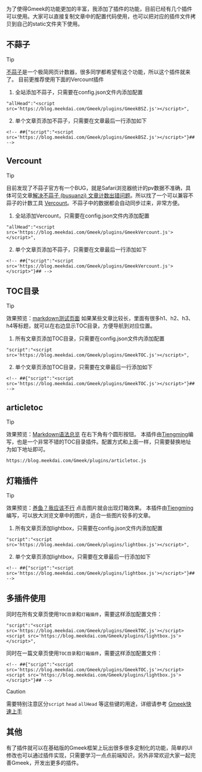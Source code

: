 为了使得Gmeek的功能更加的丰富，我添加了插件的功能，目前已经有几个插件可以使用。大家可以直接复制文章中的配置代码使用，也可以把对应的插件文件拷贝到自己的static文件夹下使用。

## 不蒜子
> [!TIP]
> [不蒜子](https://busuanzi.ibruce.info/)是一个极简网页计数器，很多同学都希望有这个功能，所以这个插件就来了。
> 目前更推荐使用下面的Vercount插件

1. 全站添加不蒜子，只需要在config.json文件内添加配置
```
"allHead":"<script src='https://blog.meekdai.com/Gmeek/plugins/GmeekBSZ.js'></script>",
```

2. 单个文章页添加不蒜子，只需要在文章最后一行添加如下
```
<!-- ##{"script":"<script src='https://blog.meekdai.com/Gmeek/plugins/GmeekBSZ.js'></script>"}## -->
```

## Vercount
> [!TIP]
> 目前发现了不蒜子官方有一个BUG，就是Safari浏览器统计的pv数据不准确，具体可见文章[解决不蒜子 (busuanzi) 文章计数出错问题](https://jdhao.github.io/2020/10/31/busuanzi_pv_count_error/)。所以找了一个可以兼容不蒜子的计数工具 [Vercount](https://github.com/EvanNotFound/vercount)。不蒜子中的数据都会自动同步过来，非常方便。

1. 全站添加Vercount，只需要在config.json文件内添加配置
```
"allHead":"<script src='https://blog.meekdai.com/Gmeek/plugins/GmeekVercount.js'></script>",
```

2. 单个文章页添加不蒜子，只需要在文章最后一行添加如下
```
<!-- ##{"script":"<script src='https://blog.meekdai.com/Gmeek/plugins/GmeekVercount.js'></script>"}## -->
```

## TOC目录

> [!TIP]
> 效果预览：[markdown测试页面](https://meekdai.github.io/post/markdown-ce-shi-ye-mian.html)
> 如果某些文章比较长，里面有很多h1、h2、h3、h4等标题，就可以在右边显示TOC目录，方便导航到对应位置。

1. 所有文章页添加TOC目录，只需要在config.json文件内添加配置
```
"script":"<script src='https://blog.meekdai.com/Gmeek/plugins/GmeekTOC.js'></script>",
```

2. 单个文章页添加TOC目录，只需要在文章最后一行添加如下
```
<!-- ##{"script":"<script src='https://blog.meekdai.com/Gmeek/plugins/GmeekTOC.js'></script>"}## -->
```

## articletoc

> [!TIP]
> 效果预览：[Markdown语法总览](https://code.buxiantang.top/post/Markdown-yu-fa-zong-lan.html) 在右下角有个圆形按钮。
> 本插件由[Tiengming](https://code.buxiantang.top/)编写，也是一个非常不错的TOC目录插件。配置方式和上面一样，只需要替换地址为如下地址即可。

```
https://blog.meekdai.com/Gmeek/plugins/articletoc.js
```

## 灯箱插件

> [!TIP]
> 效果预览：[养鱼？我应该不行](https://blog.meekdai.com/post/yang-yu-%EF%BC%9F-wo-ying-gai-bu-xing.html) 点击图片就会出现灯箱效果。
> 本插件由[Tiengming](https://code.buxiantang.top/)编写，可以放大浏览文章中的图片，适合一些图片较多的文章。

1. 所有文章页添加lightbox，只需要在config.json文件内添加配置
```
"script":"<script src='https://blog.meekdai.com/Gmeek/plugins/lightbox.js'></script>",
```

2. 单个文章页添加lightbox，只需要在文章最后一行添加如下
```
<!-- ##{"script":"<script src='https://blog.meekdai.com/Gmeek/plugins/lightbox.js'></script>"}## -->
```

## 多插件使用

同时在所有文章页使用`TOC目录`和`灯箱插件`，需要这样添加配置文件：
```
"script":"<script src='https://blog.meekdai.com/Gmeek/plugins/GmeekTOC.js'></script><script src='https://blog.meekdai.com/Gmeek/plugins/lightbox.js'></script>",
```
同时在一篇文章页使用`TOC目录`和`灯箱插件`，需要这样添加配置文件：
```
<!-- ##{"script":"<script src='https://blog.meekdai.com/Gmeek/plugins/GmeekTOC.js'></script><script src='https://blog.meekdai.com/Gmeek/plugins/lightbox.js'></script>"}## -->
```

> [!CAUTION]
> 需要特别注意区分`script` `head` `allHead` 等这些键的用途，详细请参考 [Gmeek快速上手](https://blog.meekdai.com/post/Gmeek-kuai-su-shang-shou.html#%E4%BA%8C%E3%80%81%E9%85%8D%E7%BD%AE%E6%96%87%E4%BB%B6)


## 其他
有了插件就可以在基础版的Gmeek框架上玩出很多很多定制化的功能，简单的UI修改也可以通过插件实现，只需要学习一点点前端知识，另外非常欢迎大家一起完善Gmeek，开发出更多的插件。

<!-- ##{"script":"<script src='https://blog.meekdai.com/Gmeek/plugins/GmeekTOC.js'></script>"}## -->